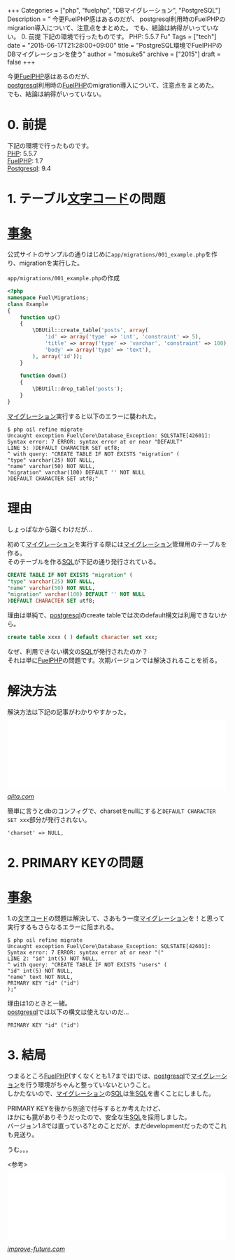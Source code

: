 +++
Categories = ["php", "fuelphp", "DBマイグレーション", "PostgreSQL"]
Description = " 今更FuelPHP感はあるのだが、 postgresql利用時のFuelPHPのmigration導入について、注意点をまとめた。 でも、結論は納得がいっていない。  0. 前提  下記の環境で行ったものです。 PHP: 5.5.7 Fu"
Tags = ["tech"]
date = "2015-06-17T21:28:00+09:00"
title = "PostgreSQL環境でFuelPHPのDBマイグレーションを使う"
author = "mosuke5"
archive = ["2015"]
draft = false
+++

<body>
<p>今更<a class="keyword" href="http://d.hatena.ne.jp/keyword/FuelPHP">FuelPHP</a>感はあるのだが、<br>
<a class="keyword" href="http://d.hatena.ne.jp/keyword/postgresql">postgresql</a>利用時の<a class="keyword" href="http://d.hatena.ne.jp/keyword/FuelPHP">FuelPHP</a>のmigration導入について、注意点をまとめた。<br>
でも、結論は納得がいっていない。</p>

<h1>0. 前提</h1>

<p>下記の環境で行ったものです。<br>
<a class="keyword" href="http://d.hatena.ne.jp/keyword/PHP">PHP</a>: 5.5.7<br>
<a class="keyword" href="http://d.hatena.ne.jp/keyword/FuelPHP">FuelPHP</a>: 1.7<br>
<a class="keyword" href="http://d.hatena.ne.jp/keyword/Postgresql">Postgresql</a>: 9.4</p>

<h1>1. テーブル<a class="keyword" href="http://d.hatena.ne.jp/keyword/%CA%B8%BB%FA%A5%B3%A1%BC%A5%C9">文字コード</a>の問題</h1>

<h1><a class="keyword" href="http://d.hatena.ne.jp/keyword/%BB%F6%BE%DD">事象</a></h1>

<p>公式サイトのサンプルの通りはじめに<code>app/migrations/001_example.php</code>を作り、migrationを実行した。</p>

<p><code>app/migrations/001_example.php</code>の作成</p>

```php
<?php
namespace Fuel\Migrations;
class Example
{
    function up()
    {
        \DBUtil::create_table('posts', array(
            'id' => array('type' => 'int', 'constraint' => 5),
            'title' => array('type' => 'varchar', 'constraint' => 100),
            'body' => array('type' => 'text'),
        ), array('id'));
    }
    
    function down()
    {
        \DBUtil::drop_table('posts');
    }
}
```


<p><a class="keyword" href="http://d.hatena.ne.jp/keyword/%A5%DE%A5%A4%A5%B0%A5%EC%A1%BC%A5%B7%A5%E7%A5%F3">マイグレーション</a>実行すると以下のエラーに襲われた。</p>

```
$ php oil refine migrate
Uncaught exception Fuel\Core\Database_Exception: SQLSTATE[42601]: Syntax error: 7 ERROR: syntax error at or near "DEFAULT"
LINE 5: )DEFAULT CHARACTER SET utf8;
^ with query: "CREATE TABLE IF NOT EXISTS "migration" (
"type" varchar(25) NOT NULL,
"name" varchar(50) NOT NULL,
"migration" varchar(100) DEFAULT '' NOT NULL
)DEFAULT CHARACTER SET utf8;" 
```


<h1>理由</h1>

<p>しょっぱなから躓くわけだが…</p>

<p>初めて<a class="keyword" href="http://d.hatena.ne.jp/keyword/%A5%DE%A5%A4%A5%B0%A5%EC%A1%BC%A5%B7%A5%E7%A5%F3">マイグレーション</a>を実行する際には<a class="keyword" href="http://d.hatena.ne.jp/keyword/%A5%DE%A5%A4%A5%B0%A5%EC%A1%BC%A5%B7%A5%E7%A5%F3">マイグレーション</a>管理用のテーブルを作る。<br>
そのテーブルを作る<a class="keyword" href="http://d.hatena.ne.jp/keyword/SQL">SQL</a>が下記の通り発行されている。</p>

```sql
CREATE TABLE IF NOT EXISTS "migration" (
"type" varchar(25) NOT NULL,
"name" varchar(50) NOT NULL,
"migration" varchar(100) DEFAULT '' NOT NULL
)DEFAULT CHARACTER SET utf8;
```


<p>理由は単純で、<a class="keyword" href="http://d.hatena.ne.jp/keyword/postgresql">postgresql</a>のcreate tableでは次のdefault構文は利用できないから。</p>

```sql
create table xxxx ( ) default character set xxx;
```


<p>なぜ、利用できない構文の<a class="keyword" href="http://d.hatena.ne.jp/keyword/SQL">SQL</a>が発行されたのか？<br>
それは単に<a class="keyword" href="http://d.hatena.ne.jp/keyword/FuelPHP">FuelPHP</a>の問題です。次期バージョンでは解決されることを祈る。</p>

<h1>解決方法</h1>

<p>解決方法は下記の記事がわかりやすかった。
<iframe src="//hatenablog-parts.com/embed?url=http%3A%2F%2Fqiita.com%2Fhirobow%2Fitems%2F8c2c379b33f0040480b7" title="FuelPHP で PDOによるPostgreSQL接続の罠 - Qiita" class="embed-card embed-webcard" scrolling="no" frameborder="0" style="display: block; width: 100%; height: 155px; max-width: 500px; margin: 10px 0px;"><a href="http://qiita.com/hirobow/items/8c2c379b33f0040480b7">FuelPHP で PDOによるPostgreSQL接続の罠 - Qiita</a></iframe><cite class="hatena-citation"><a href="http://qiita.com/hirobow/items/8c2c379b33f0040480b7">qiita.com</a></cite></p>

<p>簡単に言うとdbのコンフィグで、charsetをnullにすると<code>DEFAULT CHARACTER SET xxx</code>部分が発行されない。</p>

```
'charset' => NULL, 
```


<h1>2. PRIMARY KEYの問題</h1>

<h1><a class="keyword" href="http://d.hatena.ne.jp/keyword/%BB%F6%BE%DD">事象</a></h1>

<p>1.の<a class="keyword" href="http://d.hatena.ne.jp/keyword/%CA%B8%BB%FA%A5%B3%A1%BC%A5%C9">文字コード</a>の問題は解決して、さあもう一度<a class="keyword" href="http://d.hatena.ne.jp/keyword/%A5%DE%A5%A4%A5%B0%A5%EC%A1%BC%A5%B7%A5%E7%A5%F3">マイグレーション</a>を！と思って実行するもさらなるエラーに阻まれる。</p>

```
$ php oil refine migrate
Uncaught exception Fuel\Core\Database_Exception: SQLSTATE[42601]: Syntax error: 7 ERROR: syntax error at or near "("
LINE 2: "id" int(5) NOT NULL,
^ with query: "CREATE TABLE IF NOT EXISTS "users" (
"id" int(5) NOT NULL,
"name" text NOT NULL,
PRIMARY KEY "id" ("id")
);" 
```


<p>理由は1のときと一緒。<br>
<a class="keyword" href="http://d.hatena.ne.jp/keyword/postgresql">postgresql</a>では以下の構文は使えないのだ…</p>

```
PRIMARY KEY "id" ("id") 
```


<h1>3. 結局</h1>

<p>つまるところ<a class="keyword" href="http://d.hatena.ne.jp/keyword/FuelPHP">FuelPHP</a>(すくなくとも1.7までは)では、<a class="keyword" href="http://d.hatena.ne.jp/keyword/postgresql">postgresql</a>で<a class="keyword" href="http://d.hatena.ne.jp/keyword/%A5%DE%A5%A4%A5%B0%A5%EC%A1%BC%A5%B7%A5%E7%A5%F3">マイグレーション</a>を行う環境がちゃんと整っていないということ。<br>
しかたないので、<a class="keyword" href="http://d.hatena.ne.jp/keyword/%A5%DE%A5%A4%A5%B0%A5%EC%A1%BC%A5%B7%A5%E7%A5%F3">マイグレーション</a>の<a class="keyword" href="http://d.hatena.ne.jp/keyword/SQL">SQL</a>は生<a class="keyword" href="http://d.hatena.ne.jp/keyword/SQL">SQL</a>を書くことにしました。</p>

<p>PRIMARY KEYを後から別途で付与するとか考えたけど、<br>
ほかにも罠がありそうだったので、安全な生<a class="keyword" href="http://d.hatena.ne.jp/keyword/SQL">SQL</a>を採用しました。<br>
バージョン1.8では直っている?とのことだが、まだdevelopmentだったのでこれも見送り。</p>

<p>うむ。。。</p>

<p>&lt;参考&gt;
<iframe src="//hatenablog-parts.com/embed?url=http%3A%2F%2Fimprove-future.com%2Favailable-dbms-in-fuelphp.html" title="FuelPHP で使用可能なデータベース" class="embed-card embed-webcard" scrolling="no" frameborder="0" style="display: block; width: 100%; height: 155px; max-width: 500px; margin: 10px 0px;"><a href="http://improve-future.com/available-dbms-in-fuelphp.html">FuelPHP で使用可能なデータベース</a></iframe><cite class="hatena-citation"><a href="http://improve-future.com/available-dbms-in-fuelphp.html">improve-future.com</a></cite></p>
</body>
